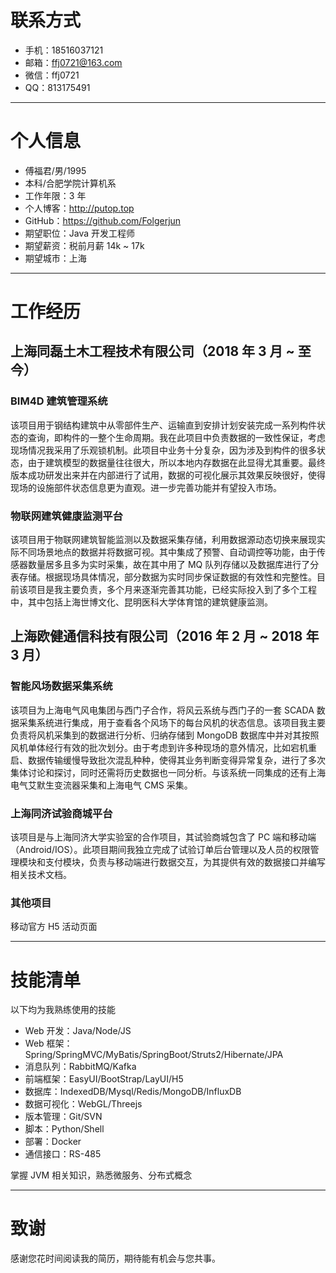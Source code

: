 # 联系方式
- 手机：18516037121
- 邮箱：ffj0721@163.com
- 微信：ffj0721
- QQ：813175491

---

# 个人信息
- 傅福君/男/1995
- 本科/合肥学院计算机系
- 工作年限：3 年
- 个人博客：http://putop.top
- GitHub：https://github.com/Folgerjun
- 期望职位：Java 开发工程师
- 期望薪资：税前月薪 14k ~ 17k
- 期望城市：上海

---

# 工作经历
## 上海同磊土木工程技术有限公司（2018 年 3 月 ~ 至今）
### BIM4D 建筑管理系统
该项目用于钢结构建筑中从零部件生产、运输直到安排计划安装完成一系列构件状态的查询，即构件的一整个生命周期。我在此项目中负责数据的一致性保证，考虑现场情况我采用了乐观锁机制。此项目中业务十分复杂，因为涉及到构件的很多状态，由于建筑模型的数据量往往很大，所以本地内存数据在此显得尤其重要。最终版本成功研发出来并在内部进行了试用，数据的可视化展示其效果反映很好，使得现场的设施部件状态信息更为直观。进一步完善功能并有望投入市场。

### 物联网建筑健康监测平台
该项目用于物联网建筑智能监测以及数据采集存储，利用数据源动态切换来展现实际不同场景地点的数据并将数据可视。其中集成了预警、自动调控等功能，由于传感器数量居多且多为实时采集，故在其中用了 MQ 队列存储以及数据库进行了分表存储。根据现场具体情况，部分数据为实时同步保证数据的有效性和完整性。目前该项目是我主要负责，多个月来逐渐完善其功能，已经实际投入到了多个工程中，其中包括上海世博文化、昆明医科大学体育馆的建筑健康监测。

## 上海欧健通信科技有限公司（2016 年 2 月 ~ 2018 年 3 月）
### 智能风场数据采集系统
该项目为上海电气风电集团与西门子合作，将风云系统与西门子的一套 SCADA 数据采集系统进行集成，用于查看各个风场下的每台风机的状态信息。该项目我主要负责将风机采集到的数据进行分析、归纳存储到 MongoDB 数据库中并对其按照风机单体经行有效的批次划分。由于考虑到许多种现场的意外情况，比如宕机重启、数据传输缓慢导致批次混乱种种，使得其业务判断变得异常复杂，进行了多次集体讨论和探讨，同时还需将历史数据也一同分析。与该系统一同集成的还有上海电气艾默生变流器采集和上海电气 CMS 采集。

### 上海同济试验商城平台
该项目是与上海同济大学实验室的合作项目，其试验商城包含了 PC 端和移动端（Android/IOS）。此项目期间我独立完成了试验订单后台管理以及人员的权限管理模块和支付模块，负责与移动端进行数据交互，为其提供有效的数据接口并编写相关技术文档。

### 其他项目
移动官方 H5 活动页面

---

# 技能清单
以下均为我熟练使用的技能

- Web 开发：Java/Node/JS
- Web 框架：Spring/SpringMVC/MyBatis/SpringBoot/Struts2/Hibernate/JPA
- 消息队列：RabbitMQ/Kafka
- 前端框架：EasyUI/BootStrap/LayUI/H5
- 数据库：IndexedDB/Mysql/Redis/MongoDB/InfluxDB
- 数据可视化：WebGL/Threejs
- 版本管理：Git/SVN
- 脚本：Python/Shell
- 部署：Docker
- 通信接口：RS-485

掌握 JVM 相关知识，熟悉微服务、分布式概念

---

# 致谢
感谢您花时间阅读我的简历，期待能有机会与您共事。
